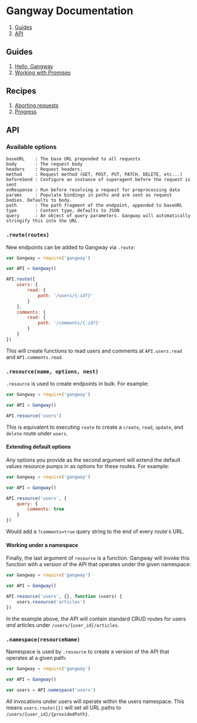 # Gangway Documentation

1. [Guides](#guides)
2. [API](#api)

## Guides

1. [Hello, Gangway](guides/hello-gangway.md)
2. [Working with Promises](guides/promises.md)

## Recipes

1. [Aborting requests](recipes/aborting-requests.md)
2. [Progress](recipes/progress.md)

## API

### Available options

```
baseURL    : The base URL prepended to all requests
body       : The request body
headers    : Request headers.
method     : Request method (GET, POST, PUT, PATCH, DELETE, etc...)
beforeSend : Configure an instance of superagent before the request is sent
onResponse : Run before resolving a request for preprocessing data
params     : Populate bindings in paths and are sent as request bodies. Defaults to body.
path       : The path fragment of the endpoint, appended to baseURL
type       : Content type, defaults to JSON
query      : An object of query parameters. Gangway will automatically stringify this into the URL.
```

### `.route(routes)`

New endpoints can be added to Gangway via `.route`:

```javascript
var Gangway = require('gangway')

var API = Gangway()

API.route({
    users: {
        read: {
            path: '/users/{:id?}'
        }
    },
    comments: {
        read: {
            path: '/comments/{:id?}'
        }
    }
})
```

This will create functions to read users and comments at
`API.users.read` and `API.comments.read`.

### `.resource(name, options, nest)`

`.resource` is used to create endpoints in bulk. For example:

```javascript
var Gangway = require('gangway')

var API = Gangway()

API.resource('users')
```

This is equivalent to executing `route` to create a `create`, `read`,
`update`, and `delete` route under `users`.

#### Extending default options

Any options you provide as the second argument will extend the default
values resource pumps in as options for these routes. For example:

```javascript
var Gangway = require('gangway')

var API = Gangway()

API.resource('users', {
    query: {
        comments: true
    }
})
```

Would add a `?comments=true` query string to the end of every route's
URL.

#### Working under a namespace

Finally, the last argument of `resource` is a function. Gangway will
invoke this function with a version of the API that operates under the
given namespace:

```javascript
var Gangway = require('gangway')

var API = Gangway()

API.resource('users', {}, function (users) {
    users.resource('articles')
})
```

In the example above, the API will contain standard CRUD routes for
users _and_ articles under `/users/{user_id}/articles`.

### `.namespace(resourceName)`

Namespace is used by `.resource` to create a version of the API that
operates at a given path:

```javascript
var Gangway = require('gangway')

var API = Gangway()

var users = API.namespace('users')
```

All invocations under users will operate within the users
namespace. This means `users.route({})` will set all URL paths to
`/users/{user_id}/{providedPath}`.

